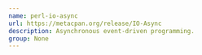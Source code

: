 ```yaml
---
name: perl-io-async
url: https://metacpan.org/release/IO-Async
description: Asynchronous event-driven programming.
group: None
---
```

